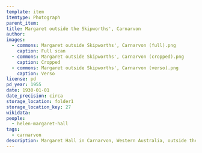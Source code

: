 ```yaml
---
template: item
itemtype: Photograph
parent_item: 
title: Margaret outside the Skipworths', Carnarvon
author: 
images:
  - commons: Margaret outside Skipworths', Carnarvon (full).png
    caption: Full scan
  - commons: Margaret outside Skipworths', Carnarvon (cropped).png
    caption: Cropped
  - commons: Margaret outside Skipworths', Carnarvon (verso).png
    caption: Verso
license: pd
pd_year: 1955
date: 1930-01-01
date_precision: circa
storage_location: folder1
storage_location_key: 27
wikidata: 
people:
  - helen-margaret-hall
tags:
  - carnarvon
description: Margaret Hall in Carnarvon, Western Australia, outside the Skipworth family house.
---
```

